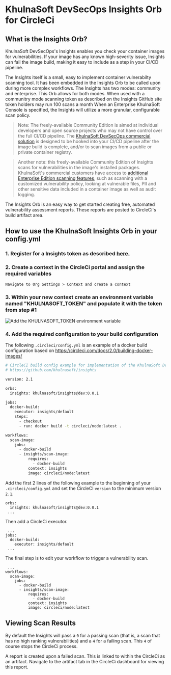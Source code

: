 
# KhulnaSoft DevSecOps Insights Orb for CircleCi

## What is the Insights Orb?

KhulnaSoft DevSecOps's Insights enables you check your container images for vulnerabilities. If your image has any known high-severity issue, Insights can fail the image build, making it easy to include as a step in your CI/CD pipeline.

The Insights itself is a small, easy to implement container vulnerabilty scanning tool. It has been embedded in the Insights Orb to be called upon during more complex workflows. The Insights has two modes: community and enterprise. This Orb allows for both modes. When used with a communitry mode scanning token as described on the Insights GitHub site token holders may run 100 scans a month  When an Enterprise KhulnaSoft Console is specified, the Insights will utilize a more granular, configurable scan policy.

> Note: The freely-available Community Edition is aimed at individual developers and open source projects who may not have control over the full CI/CD pipeline. The <a href="https://www.khulnasoft.com/use-cases/continuous-image-assurance/">KhulnaSoft DevSecOps commercial solution</a> is designed to be hooked into your CI/CD pipeline after the image build is complete, and/or to scan images from a public or private container registry.

> Another note: this freely-available Community Edition of Insights scans for vulnerabilities in the image's installed packages. KhulnaSoft's commercial customers have access to [additional Enterprise Edition scanning features](#khulnasoft-security-edition-comparison), such as scanning with a customized vulnerability policy, looking at vulnerable files, PII and other sensitive data included in a container image as well as audit logging.

The Insights Orb is an easy way to get started creating free, automated vulnerability assessment reports. These reports are posted to CircleCi's build artifact area.


## How to use the KhulnaSoft Insights Orb in your config.yml

### 1. Register for a Insights token as described [here.](https://github.com/khulnasoft/insights)

### 2. Create a context in the CircleCi portal and assign the required variables
    Navigate to Org Settings > Context and create a context


### 3. Within your new context create an environment variable named "KHULNASOFT_TOKEN" and populate it with the token from step #1

<p align="left">
  <img alt="Add the KHULNASOFT_TOKEN environment variable" src="https://github.com/khulnasoft/circleci-orb-insights/blob/master/images/contextEnvVar.png">
</p>

### 4. Add the required configuration to your build configuration

The following `.circleci/config.yml` is an example of a docker build configuration based on https://circleci.com/docs/2.0/building-docker-images/

```bash
# CircleCI build config example for implementation of the KhulnaSoft DevSecOps Insights
# https://github.com/khulnasoft/insights

version: 2.1

orbs:
  insights: khulnasoft/insights@dev:0.0.1

jobs:
  docker-build:
    executor: insights/default
    steps:
      - checkout
      - run: docker build -t circleci/node:latest .

workflows:
  scan-image:
    jobs:
      - docker-build
      - insights/scan-image:
          requires:
            - docker-build
          context: insights
          image: circleci/node:latest

```

Add the first 2 lines of the following example to the beginning of 
your `.circleci/config.yml` and set the CircleCI `version` to the minimum version `2.1`.

```shell
orbs:
  insights: khulnasoft/insights@dev:0.0.1
 ...
```

Then add a CircleCi executor.

```shell
 ...
jobs:
  docker-build:
    executor: insights/default
 ...
```

The final step is to edit your workflow to trigger a vulnerability scan.

```shell
 ...
workflows:
  scan-image:
    jobs:
      - docker-build
      - insights/scan-image:
          requires:
            - docker-build
          context: insights
          image: circleci/node:latest
```

## Viewing Scan Results
By default the Insights will pass a `0` for a passing scan (that is, a scan that has no high ranking vulnerabilities) and a `4` for a failing scan. This `4` of course stops the CircleCi process.

A report is created upon a failed scan. This is linked to within the CircleCi as an artifact. Navigate to the artifact tab in the CircleCi dashboard for viewing this report.
